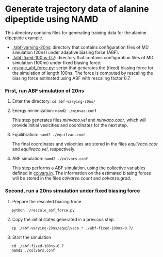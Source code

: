 # Generate trajectory data of alanine dipeptide using NAMD

This directory contains files for generating training data for the alanine dipeptide example.

- [./abf-varying-20ns](./abf-varing-20ns): directory that contains configuration files of MD simulation (20ns) under adaptive biasing force (ABF).
- [./abf-fixed-100ns-0.7](./abf-fixed-100ns-0.7): directory that contains configuration files of MD simulation (100ns) under fixed biasing force.
- [rescale_abf_force.py](./rescale_abf_force.py): script that generates the (fixed) biasing force for the simulation of length 100ns. The force is computed by rescaling the biasing force estimated using ABF with rescaling factor 0.7.

### First, run ABF simulation of 20ns

1. Enter the directory:  `cd abf-varying-20ns/`

2. Energy minimization:  `namd2 ./minvac.conf`

	This step generates files *minvaco.vel* and *minvaco.coor*, which will provide initial veolcities and coordinates for the next step.

3. Equilibration: `namd2 ./equilvac.conf`

	The final coordinates and velocities are stored in the files *equilvaco.coor* and *equilvaco.vel*, respectively.

4. ABF simulation: `namd2 ./colvars.conf`

	This step performs a ABF simulation, using the collective variables defined in [colvars.in](./abf-varing-20ns/colvars.in). The information on the estimated biasing forces will be stored in the files *colvarso.count* and *colvarso.grad*.

### Second, run a 20ns simulation under fixed biasing force

1. Prepare the rescaled biasing force

```
   python ./rescale_abf_force.py
```

2. Copy the initial states generated in a previous step.

```
   cp ./abf-varying-20ns/equilvaco.* ./abf-fixed-100ns-0.7/
```

3. Start the simulation 

```
   cd ./abf-fixed-100ns-0.7
   namd2 ./colvars.conf
```

